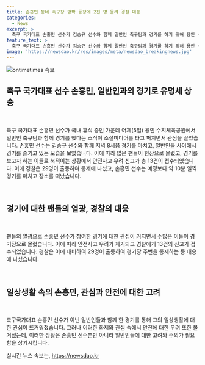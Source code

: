 ```yaml
---
title: 손흥민 동네 축구장 깜짝 등장에 2천 명 몰려 경찰 대동
categories:
  - News
excerpt: >
  축구 국가대표 손흥민 선수가 김승규 선수와 함께 일반인 축구팀과 경기를 하기 위해 용인 수지체육공원에 나타나자 인파가 몰려 경찰 출동, 안전사고 우려로 13건의 신고가 접수됐다. 소셜미디어를 통해 손흥민 선수 등장 소식이 급속도로 퍼지면서 수많은 팬들이 몰렸고, 경기가 예정보다 10분 일찍 끝나 경기장을 빠져나갔다.
feature_text: >
  축구 국가대표 손흥민 선수가 김승규 선수와 함께 일반인 축구팀과 경기를 하기 위해 용인 수지체육공원에 나타나자 인파가 몰려 경찰 출동, 안전사고 우려로 13건의 신고가 접수됐다. 소셜미디어를 통해 손흥민 선수 등장 소식이 급속도로 퍼지면서 수많은 팬들이 몰렸고, 경기가 예정보다 10분 일찍 끝나 경기장을 빠져나갔다.
image: 'https://newsdao.kr/res/images/meta/newsdao_breakingnews.jpg'
---
```


<p><img src="https://newsdao.kr/res/images/meta/newsdao_breakingnews.jpg" alt="ontimetimes 속보" /></p>

<h2 data-ke-size="size26">축구 국가대표 선수 손흥민, 일반인과의 경기로 유명세 상승</h2>

<p data-ke-size="size16">&nbsp;</p>

<p>축구 국가대표 손흥민 선수가 국내 휴식 중인 가운데 어제(5일) 용인 수지체육공원에서 일반인 축구팀과 함께 경기를 했다는 소식이 소셜미디어를 타고 퍼지면서 관심을 끌었습니다. 손흥민 선수는 김승규 선수와 함께 저녁 8시쯤 경기를 마치고, 일반인들 사이에서 경기를 즐기고 있는 모습을 보였습니다. 이에 따라 많은 팬들이 현장으로 몰렸고, 경기를 보고자 하는 이들로 북적이는 상황에서 안전사고 우려 신고가 총 13건이 접수되었습니다. 이에 경찰은 29명이 출동하여 통제에 나섰고, 손흥민 선수는 예정보다 약 10분 일찍 경기를 마치고 장소를 떠났습니다.</p></p>

<p data-ke-size="size16">&nbsp;</p>

<h2 data-ke-size="size24">경기에 대한 팬들의 열광, 경찰의 대응</h2>

<p data-ke-size="size16">&nbsp;</p>

<p>팬들의 열광으로 손흥민 선수가 참여한 경기에 대한 관심이 커지면서 수많은 이들이 경기장으로 몰렸습니다. 이에 따라 안전사고 우려가 제기되고 경찰에게 13건의 신고가 접수되었습니다. 경찰은 이에 대비하여 29명이 출동하여 경기장 주변을 통제하는 등 대응에 나섰습니다.</p></p>

<p data-ke-size="size16">&nbsp;</p>

<h2 data-ke-size="size24">일상생활 속의 손흥민, 관심과 안전에 대한 고려</h2>

<p data-ke-size="size16">&nbsp;</p>

<p>축구국가대표 손흥민 선수가 이번 일반인들과 함께 한 경기를 통해 그의 일상생활에 대한 관심이 뜨거워졌습니다. 그러나 이러한 화제와 관심 속에서 안전에 대한 우려 또한 불거졌는데, 이러한 상황은 손흥민 선수뿐만 아니라 일반인들에 대한 고려와 주의가 필요함을 상기시킵니다. </p></p>
실시간 뉴스 속보는, <a href="https://newsdao.kr" rel="dofollow">https://newsdao.kr</a>


